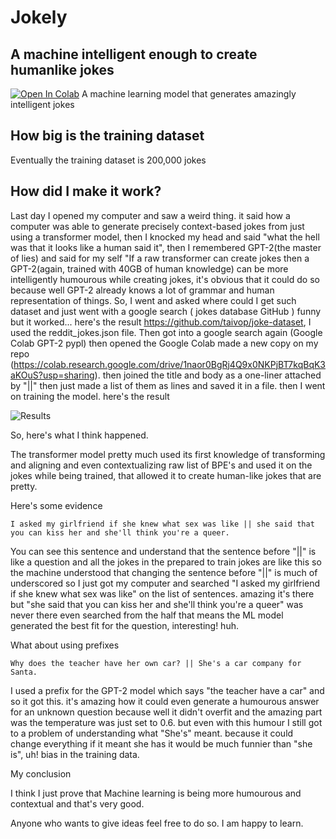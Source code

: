 # Jokely 
## A machine intelligent enough to create humanlike jokes
[![Open In Colab](https://colab.research.google.com/assets/colab-badge.svg)](https://colab.research.google.com/drive/1naor0BgRj4Q9x0NKPjBT7kqBqK3aKOuS?usp=sharing)
A machine learning model that generates amazingly intelligent jokes
## How big is the training dataset
Eventually the training dataset is 200,000 jokes
## How did I make it work?
Last day I opened my computer and saw a weird thing. it said how a computer was able to generate precisely context-based jokes from just using a transformer model, then I knocked my head and said "what the hell was that it looks like a human said it", then I remembered GPT-2(the master of lies) and said for my self "If a raw transformer can create jokes then a GPT-2(again, trained with 40GB of human knowledge) can be more intelligently humourous while creating jokes, it's obvious that it could do so because well GPT-2 already knows a lot of grammar and human representation of things. So, I went and asked where could I get such dataset and just went with a google search ( jokes database GitHub ) funny but it worked... here's the result https://github.com/taivop/joke-dataset, I used the reddit_jokes.json file. Then got into a google search again (Google Colab GPT-2 pypl) then opened the Google Colab made a new copy on my repo (https://colab.research.google.com/drive/1naor0BgRj4Q9x0NKPjBT7kqBqK3aKOuS?usp=sharing). then joined the title and body as a one-liner attached by "||" then just made a list of them as lines and saved it in a file. then I went on training the model. here's the result

![Results](https://preview.redd.it/7gl16qfb0jh51.png?width=967&format=png&auto=webp&s=c0656c69c247e08930e8c4983f71f68ce433fff2)

So, here's what I think happened.

The transformer model pretty much used its first knowledge of transforming and aligning and even contextualizing raw list of BPE's and used it on the jokes while being trained, that allowed it to create human-like jokes that are pretty.

Here's some evidence

    I asked my girlfriend if she knew what sex was like || she said that you can kiss her and she'll think you're a queer.

You can see this sentence and understand that the sentence before "||" is like a question and all the jokes in the prepared to train jokes are like this so the machine understood that changing the sentence before "||" is much of underscored so I just got my computer and searched "I asked my girlfriend if she knew what sex was like" on the list of sentences. amazing it's there but "she said that you can kiss her and she'll think you're a queer" was never there even searched from the half that means the ML model generated the best fit for the question, interesting! huh.

What about using prefixes

    Why does the teacher have her own car? || She's a car company for Santa.

I used a prefix for the GPT-2 model which says "the teacher have a car" and so it got this. it's amazing how it could even generate a humourous answer for an unknown question because well it didn't overfit and the amazing part was the temperature was just set to 0.6. but even with this humour I still got to a problem of understanding what "She's" meant. because it could change everything if it meant she has it would be much funnier than "she is", uh! bias in the training data.

My conclusion

I think I just prove that Machine learning is being more humourous and contextual and that's very good.

Anyone who wants to give ideas feel free to do so. I am happy to learn.
